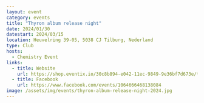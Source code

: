 ```yaml
---
layout: event
category: events
title: "Thyron album release night"
date: 2024/01/30
datestart: 2024/03/15
location: Heuvelring 39-05, 5038 CJ Tilburg, Nederland
type: Club
hosts:
  - Chemistry Event
links:
  - title: Website
    url: https://shop.eventix.io/30c8b894-e042-11ec-9849-9e36bf7d673e/tickets
  - title: Facebook
    url: https://www.facebook.com/events/1064666468138084
image: /assets/img/events/thyron-album-release-night-2024.jpg
---
```

